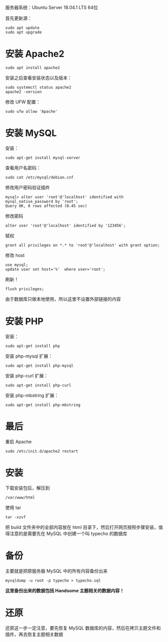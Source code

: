 

服务器系统：Ubuntu Server 18.04.1 LTS 64位



首先更新源：

```
sudo apt update
sudo apt upgrade
```



# 安装 Apache2

```
sudo apt install apache2
```

安装之后查看安装状态以及版本：

```
sudo systemctl status apache2
apache2 -version
```

修改 UFW 配置：

```
sudo ufw allow 'Apache'
```



# 安装 MySQL

安装：

```
sudo apt-get install mysql-server
```

查看用户名密码：

```
sudo cat /etc/mysql/debian.cnf
```

修改用户密码验证插件

```mysql
mysql> alter user 'root'@'localhost' identified with mysql_native_password by 'root';
Query OK, 0 rows affected (0.45 sec)
```

修改密码

```mysql
alter user 'root'@'localhost' identified by '123456';
```

赋权

```mysql
grant all privileges on *.* to 'root'@'localhost' with grant option;
```

修改 host

```mysql
use mysql;
update user set host='%'  where user='root';
```

刷新！

```mysql
flush privileges;
```

由于数据库只做本地使用，所以这里不设置外部链接的内容



# 安装 PHP

安装：

```
sudo apt-get install php
```

安装 php-mysql 扩展：

```
sudo apt-get install php-mysql
```

安装 php-curl 扩展：

```
sudo apt-get install php-curl
```

安装 php-mbstring 扩展：

```
sudo apt-get install php-mbstring
```



# 最后

重启 Apache

```
sudo /etc/init.d/apache2 restart
```



# 安装

下载安装包后，解压到

```
/var/www/html
```

使用 tar

```
tar -xzvf 
```

把 build 文件夹中的全部内容放在 html 目录下，然后打开网页按照步骤安装，值得注意的是需要先在 MySQL 中创建一个叫 typecho 的数据库



# 备份

主要就是把原服务器 MySQL 中的所有内容备份出来

```mysql
mysqldump -u root -p typecho > typecho.sql
```

**这里备份出来的数据包括 Handsome 主题相关的数据内容！**



# 还原

还原这一步一定注意，要先恢复 MySQL 数据库的内容，然后在拷贝主题文件和插件，再去恢复主题相关数据